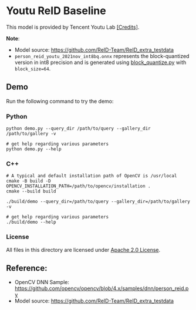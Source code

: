 # Youtu ReID Baseline

This model is provided by Tencent Youtu Lab [[Credits]](https://github.com/opencv/opencv/blob/394e640909d5d8edf9c1f578f8216d513373698c/samples/dnn/person_reid.py#L6-L11).

**Note**:
- Model source: https://github.com/ReID-Team/ReID_extra_testdata
- `person_reid_youtu_2021nov_int8bq.onnx` represents the block-quantized version in int8 precision and is generated using [block_quantize.py](../../tools/quantize/block_quantize.py) with `block_size=64`.

## Demo

Run the following command to try the demo:

### Python
```shell
python demo.py --query_dir /path/to/query --gallery_dir /path/to/gallery -v

# get help regarding various parameters
python demo.py --help
```

### C++
```shell
# A typical and default installation path of OpenCV is /usr/local
cmake -B build -D OPENCV_INSTALLATION_PATH=/path/to/opencv/installation .
cmake --build build

./build/demo --query_dir=/path/to/query --gallery_dir=/path/to/gallery -v

# get help regarding various parameters
./build/demo --help
```

### License

All files in this directory are licensed under [Apache 2.0 License](./LICENSE).

## Reference:

- OpenCV DNN Sample: https://github.com/opencv/opencv/blob/4.x/samples/dnn/person_reid.py
- Model source: https://github.com/ReID-Team/ReID_extra_testdata
